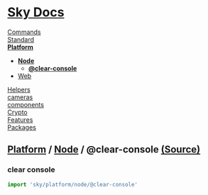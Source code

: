 <!--- This @clear-console was auto-generated using "npx sky readme" --> 

# [Sky Docs](../../../README.md)

[Commands](..%2F..%2F..%2F%5Fcommands%2FREADME.md)   
[Standard](..%2F..%2F..%2Fstandard%2FREADME.md)   
**[Platform](..%2F..%2F..%2Fplatform%2FREADME.md)**   
* **[Node](..%2F..%2F..%2Fplatform%2Fnode%2FREADME.md)**  
   * **[@clear-console](..%2F..%2F..%2Fplatform%2Fnode%2F%40clear-console%2FREADME.md)**
* [Web](..%2F..%2F..%2Fplatform%2Fweb%2FREADME.md)
  
[Helpers](..%2F..%2F..%2Fhelpers%2FREADME.md)   
[cameras](..%2F..%2F..%2Fcameras%2FREADME.md)   
[components](..%2F..%2F..%2Fcomponents%2FREADME.md)   
[Crypto](..%2F..%2F..%2Fcrypto%2FREADME.md)   
[Features](..%2F..%2F..%2Ffeatures%2FREADME.md)   
[Packages](..%2F..%2F..%2Fpkgs%2FREADME.md)   

## [Platform](..%2F..%2F..%2Fplatform%2FREADME.md) / [Node](..%2F..%2F..%2Fplatform%2Fnode%2FREADME.md) / @clear-console [(Source)](..%2F..%2F..%2Fplatform%2Fnode%2F%40clear-console%2F)

  
### clear console

```ts
import 'sky/platform/node/@clear-console'

```